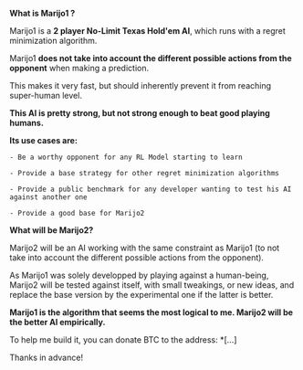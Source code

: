 **What is Marijo1 ?**

Marijo1 is a **2 player No-Limit Texas Hold'em AI**, which runs with a regret minimization algorithm.

Marijo1 **does not take into account the different possible actions from the opponent** when making a prediction.

This makes it very fast, but should inherently prevent it from reaching super-human level.

**This AI is pretty strong, but not strong enough to beat good playing humans.**

**Its use cases are:**

    - Be a worthy opponent for any RL Model starting to learn

    - Provide a base strategy for other regret minimization algorithms

    - Provide a public benchmark for any developer wanting to test his AI against another one
    
    - Provide a good base for Marijo2

**What will be Marijo2?**

Marijo2 will be an AI working with the same constraint as Marijo1 (to not take into account the different possible actions from the opponent).

As Marijo1 was solely developped by playing against a human-being, Marijo2 will be tested against itself, with small tweakings, or new ideas, and replace the base version by the experimental one if the latter is better.

**Marijo1 is the algorithm that seems the most logical to me. Marijo2 will be the better AI empirically.**

To help me build it, you can donate BTC to the address: *[...]

Thanks in advance!
